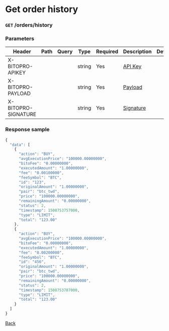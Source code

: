# Get order history

### `GET` /orders/history

### Parameters

| Header              | Path | Query | Type   | Required | Description                                 | Default | Range | Example |
| ------------------- | ---- | ----- | ------ | -------- | ------------------------------------------- | ------- | ----- | ------- |
| X-BITOPRO-APIKEY    |      |       | string | Yes      | [API Key](../authentication.md#api-key)     |         |       |         |
| X-BITOPRO-PAYLOAD   |      |       | string | Yes      | [Payload](../authentication.md#payload)     |         |       |         |
| X-BITOPRO-SIGNATURE |      |       | string | Yes      | [Signature](../authentication.md#signature) |         |       |         |

### Response sample

```js
{
  "data": [
    {
      "action": "BUY",
      "avgExecutionPrice": "100000.00000000",
      "bitoFee": "0.00000000",
      "executedAmount": "1.00000000",
      "fee": "0.00100000",
      "feeSymbol": "BTC",
      "id": "123",
      "originalAmount": "1.00000000",
      "pair": "btc_twd",
      "price": "100000.00000000",
      "remainingAmount": "0.00000000",
      "status": 2,
      "timestamp": 1508753757000,
      "type": "LIMIT",
      "total": "123.00"
    },
    {
      "action": "BUY",
      "avgExecutionPrice": "100000.00000000",
      "bitoFee": "0.00000000",
      "executedAmount": "1.00000000",
      "fee": "0.00200000",
      "feeSymbol": "BTC",
      "id": "456",
      "originalAmount": "1.00000000",
      "pair": "btc_twd",
      "price": "100000.00000000",
      "remainingAmount": "0.00000000",
      "status": 2,
      "timestamp": 1508753787000,
      "type": "LIMIT",
      "total": "123.00"
    }
  ]
}
```

[Back](../rest.md)